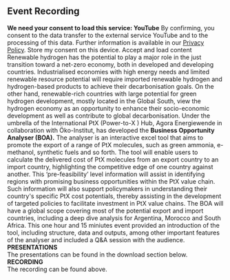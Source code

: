 ##  Event Recording 
**We need your consent to load this service: YouTube**
By confirming, you consent to the data transfer to the external service YouTube and to the processing of this data. Further information is available in our [Privacy Policy](https://www.agora-industry.org/privacy-policy).
Store my consent on this device.
Accept and load content
Renewable hydrogen has the potential to play a major role in the just transition toward a net-zero economy, both in developed and developing countries. Industrialised economies with high energy needs and limited renewable resource potential will require imported renewable hydrogen and hydrogen-based products to achieve their decarbonisation goals. On the other hand, renewable-rich countries with large potential for green hydrogen development, mostly located in the Global South, view the hydrogen economy as an opportunity to enhance their socio-economic development as well as contribute to global decarbonisation.
Under the umbrella of the International PtX (Power-to-X ) Hub, Agora Energiewende in collaboration with Öko-Institut, has developed the **Business Opportunity Analyser (BOA).** The analyser is an interactive excel tool that aims to promote the export of a range of PtX molecules, such as green ammonia, e-methanol, synthetic fuels and so forth. The tool will enable users to calculate the delivered cost of PtX molecules from an export country to an import country, highlighting the competitive edge of one country against another. This ‘pre-feasibility’ level information will assist in identifying regions with promising business opportunities within the PtX value chain. Such information will also support policymakers in understanding their country's specific PtX cost potentials, thereby assisting in the development of targeted policies to facilitate investment in PtX value chains. The BOA will have a global scope covering most of the potential export and import countries, including a deep dive analysis for Argentina, Morocco and South Africa.
This one hour and 15 miniutes event provided an introduction of the tool, including structure, data and outputs, among other important features of the analyser and included a Q&A session with the audience.
**PRESENTATIONS**  
The presentations can be found in the download section below.
**RECORDING**  
The recording can be found above.